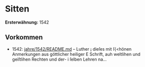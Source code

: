 # Sitten

**Ersterwähnung:** 1542

## Vorkommen
- 1542: [jahre/1542/README.md](../jahre/1542/README.md) – Luther
¡ dieſes mit ſ{<hönen Anmerkungen aus göttlicher heiliger
E Schrift, auh weltlihen und geiſtlihen Rechten und der-
i ſelben Lehren na...

